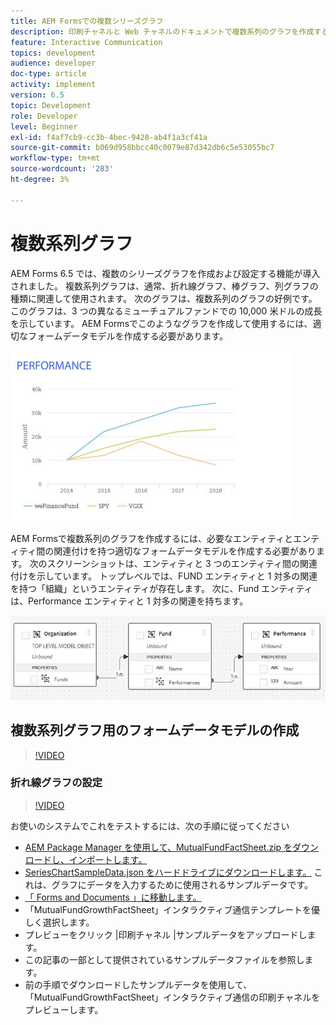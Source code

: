 ```yaml
---
title: AEM Formsでの複数シリーズグラフ
description: 印刷チャネルと Web チャネルのドキュメントで複数系列のグラフを作成するには、適切なフォームデータモデルを作成します。
feature: Interactive Communication
topics: development
audience: developer
doc-type: article
activity: implement
version: 6.5
topic: Development
role: Developer
level: Beginner
exl-id: f4af7cb9-cc3b-4bec-9428-ab4f1a3cf41a
source-git-commit: b069d958bbcc40c0079e87d342db6c5e53055bc7
workflow-type: tm+mt
source-wordcount: '283'
ht-degree: 3%

---
```


# 複数系列グラフ

AEM Forms 6.5 では、複数のシリーズグラフを作成および設定する機能が導入されました。 複数系列グラフは、通常、折れ線グラフ、棒グラフ、列グラフの種類に関連して使用されます。 次のグラフは、複数系列のグラフの好例です。 このグラフは、3 つの異なるミューチュアルファンドでの 10,000 米ドルの成長を示しています。 AEM Formsでこのようなグラフを作成して使用するには、適切なフォームデータモデルを作成する必要があります。

![複数系列グラフ](assets/seriescharts.jfif)

AEM Formsで複数系列のグラフを作成するには、必要なエンティティとエンティティ間の関連付けを持つ適切なフォームデータモデルを作成する必要があります。 次のスクリーンショットは、エンティティと 3 つのエンティティ間の関連付けを示しています。 トップレベルでは、FUND エンティティと 1 対多の関連を持つ「組織」というエンティティが存在します。 次に、Fund エンティティは、Performance エンティティと 1 対多の関連を持ちます。

![フォームデータモデル](assets/formdatamodel.jfif)

## 複数系列グラフ用のフォームデータモデルの作成

>[!VIDEO](https://video.tv.adobe.com/v/26352/quality=9)

### 折れ線グラフの設定

>[!VIDEO](https://video.tv.adobe.com/v/26353?quality=9&learn=on)

お使いのシステムでこれをテストするには、次の手順に従ってください

* [AEM Package Manager を使用して、MutualFundFactSheet.zip をダウンロードし、インポートします。](assets/mutualfundfactsheet.zip)
* [SeriesChartSampleData.json をハードドライブにダウンロードします。](assets/serieschartsampledata.json) これは、グラフにデータを入力するために使用されるサンプルデータです。
* [「 Forms and Documents 」に移動します。](http://localhost:4502/aem/forms.html/content/dam/formsanddocuments)
* 「MutualFundGrowthFactSheet」インタラクティブ通信テンプレートを優しく選択します。
* プレビューをクリック |印刷チャネル |サンプルデータをアップロードします。
* この記事の一部として提供されているサンプルデータファイルを参照します。
* 前の手順でダウンロードしたサンプルデータを使用して、「MutualFundGrowthFactSheet」インタラクティブ通信の印刷チャネルをプレビューします。
